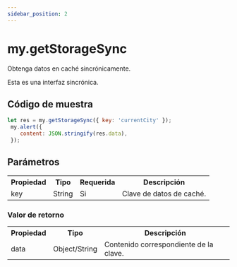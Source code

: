```yaml
---
sidebar_position: 2
---
```


# my.getStorageSync

Obtenga datos en caché sincrónicamente.

Esta es una interfaz sincrónica.

## Código de muestra

```js
let res = my.getStorageSync({ key: 'currentCity' });
 my.alert({
    content: JSON.stringify(res.data),
 });
```

## Parámetros

<table>
    <tr>
        <th>Propiedad</th>
        <th>Tipo</th>
        <th>Requerida</th>
        <th>Descripción</th>
    </tr>
     <tr>
        <td>key</td>
        <td>String</td>
        <td>Si</td>
        <td>Clave de datos de caché.</td>
     </tr>
</table>

### Valor de retorno

<table>
    <tr>
        <th>Propiedad</th>
        <th>Tipo</th>
        <th>Descripción</th>
    </tr>
     <tr>
        <td>data</td>
        <td>Object/String</td>
        <td>Contenido correspondiente de la clave.</td>
     </tr>
</table>